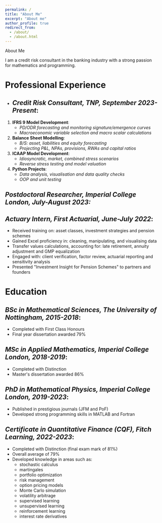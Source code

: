 ```yaml
---
permalink: /
title: "About Me"
excerpt: "About me"
author_profile: true
redirect_from: 
  - /about/
  - /about.html
---
```


About Me

I am a credit risk consultant in the banking industry with a strong passion for mathematics and programming.

# Professional Experience

* ## _Credit Risk Consultant, TNP, September 2023-Present_:

1. **IFRS 9 Model Development**:
    * _PD/ODR forecasting and monitoring signature/emergence curves_
    * _Macroeconomic variable selection and macro scalar calculations_
2. **Balance Sheet Modelling**:
    * _B/S: asset, liabilities and equity forecasting_
    * _Projecting P&L, NPAs, provisions, RWAs and capital ratios_
4. **ICAAP Model Development**:
    * _Idiosyncratic, market, combined stress scenarios_
    * _Reverse stress testing and model valuation_
4. **Python Projects**:
    * _Data analysis, visualisation and data quality checks_
    * _OOP and unit testing_

## _Postdoctoral Researcher, Imperial College London, July-August 2023:_

## _Actuary Intern, First Actuarial, June-July 2022_:

* Received training on: asset classes, investment strategies and pension schemes
* Gained Excel proficiency in: cleaning, manipulating, and visualising data
* Transfer values calculations, accounting for: late retirement, annuity adjustment and GMP equalization
* Engaged with: client verification, factor review, actuarial reporting and sensitivity analysis
* Presented "Investment Insight for Pension Schemes" to partners and founders

# Education

## _BSc in Mathematical Sciences, The University of Nottingham, 2015-2018_:

* Completed with First Class Honours
* Final year dissertation awarded 79%

## _MSc in Applied Mathematics, Imperial College London, 2018-2019_:

* Completed with Distinction
* Master's dissertation awarded 86%

## _PhD in Mathematical Physics, Imperial College London, 2019-2023_:

* Published in prestigious journals (JFM and PoF)
* Developed strong programming skills in MATLAB and Fortran

## _Certificate in Quantitative Finance (CQF), Fitch Learning, 2022-2023_:

* Completed with Distinction (final exam mark of 81%)
* Overall average of 79%
* Developed knowledge in areas such as:
  - stochastic calculus
  - martingales
  - portfolio optimization
  - risk management
  - option pricing models
  - Monte Carlo simulation
  - volatility arbitrage
  - supervised learning
  - unsupervised learning
  - reinforcement learning
  - interest rate derivatives

